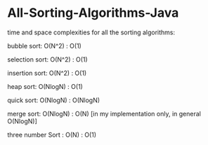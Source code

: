 # All-Sorting-Algorithms-Java
time and space complexities for all the sorting algorithms:

bubble sort: O(N^2) : O(1)

selection sort: O(N^2) : O(1)

insertion sort: O(N^2) : O(1)

heap sort: O(NlogN) : O(1)

quick sort: O(NlogN) : O(NlogN)

merge sort: O(NlogN) : O(N) [in my implementation only, in general O(NlogN)]

three number Sort : O(N) : O(1)
